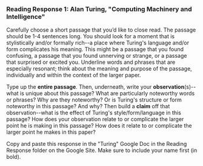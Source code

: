 ### Reading Response 1: Alan Turing, "Computing Machinery and Intelligence"

Carefully choose a short passage that you’d like to close read. The passage should be 1-4 sentences long. You should look for a moment that is stylistically and/or formally rich--a place where Turing's language and/or form complicates his meaning. This might be a passage that you found confusing, a passage that you found unnerving or strange, or a passage that surprised or excited you. Underline words and phrases that are especially resonant; think about the meaning and purpose of the passage, individually and within the context of the larger paper.

Type up the **entire passage**. Then, underneath, write your **observation**(s)--what is unique about this passage? What are particularly noteworthy words or phrases? Why are they noteworthy? Or is Turing's structure or form noteworthy in this passage? And why? Then build a **claim** off that observation--what is the effect of Turing's style/form/language in this passage? How does your observation relate to or complicate the larger point he is making in this passage? How does it relate to or complicate the larger point he makes in this paper?

Copy and paste this response in the "Turing" Google Doc in the Reading Response folder on the Google Site. Make sure to include your name first (in bold).

